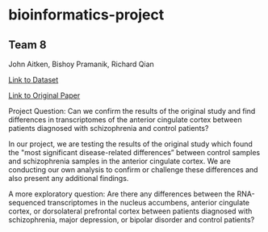 # bioinformatics-project

## Team 8
John Aitken, Bishoy Pramanik, Richard Qian

[Link to Dataset](https://www.refine.bio/experiments/SRP073813/rna-sequencing-of-human-post-mortem-brain-tissues)

[Link to Original Paper](https://genomemedicine.biomedcentral.com/articles/10.1186/s13073-017-0458-5)

Project Question: Can we confirm the results of the original study and find differences in transcriptomes of the anterior cingulate cortex between patients diagnosed with schizophrenia and control patients?

In our project, we are testing the results of the original study which found the "most significant disease-related differences” between control samples and schizophrenia samples in the anterior cingulate cortex. We are conducting our own analysis to confirm or challenge these differences and also present any additional findings.

A more exploratory question:
Are there any differences between the RNA-sequenced transcriptomes in the nucleus accumbens, anterior cingulate cortex, or dorsolateral prefrontal cortex between patients diagnosed with schizophrenia, major depression, or bipolar disorder and control patients?
